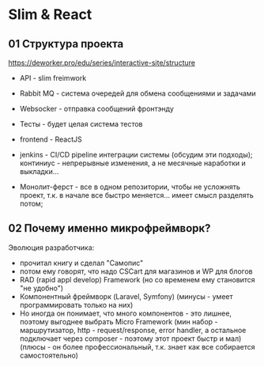# Slim & React

## 01 Структура проекта
https://deworker.pro/edu/series/interactive-site/structure

- API - slim freimwork
- Rabbit MQ - система очередей для обмена сообщениями и задачами
- Websocker - отправка сообщений фронтэнду
- Тесты - будет целая система тестов
- frontend - ReactJS
- jenkins - CI/CD pipeline интеграции системы (обсудим эти подходы); континиус - непрерывные изменения, а не месячные наработки и выкладки...

- Монолит-ферст - все в одном репозитории, чтобы не усложнять проект, т.к. в начале все быстро меняется... имеет смысл разделять потом;

## 02 Почему именно микрофреймворк?

Эволюция разработчика:
- прочитал книгу и сделал "Самопис"
- потом ему говорят, что надо CSCart для магазинов и WP для блогов
- RAD (rapid appl develop) Framework (но со временем ему становится "не удобно")
- Компонентный фреймворк (Laravel, Symfony) (минусы - умеет программировать только на них)
- Но иногда он понимает, что много компонентов - это лишнее, поэтому выгоднее выбрать Micro Framework (мин набор - маршрутизатор, http - request/response, error handler, а остальное подключает через composer - поэтому этот проект быстр и мал) (плюсы - он более профессиональный, т.к. знает как все собирается самостоятельно)
